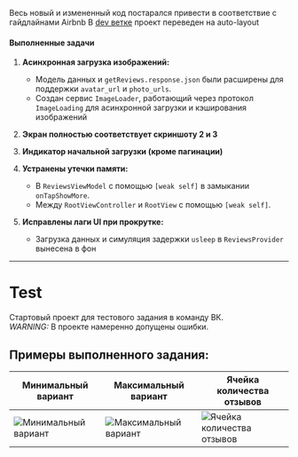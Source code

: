 Весь новый и измененный код постарался привести в соответствие с гайдлайнами Airbnb
В [dev ветке](https://github.com/NiykeeMoore/ReviewsApp/tree/dev) проект переведен на auto-layout

#### Выполненные задачи

1.  **Асинхронная загрузка изображений:**
    * Модель данных и `getReviews.response.json` были расширены для поддержки `avatar_url` и `photo_urls`.
    * Создан сервис `ImageLoader`, работающий через протокол `ImageLoading` для асинхронной загрузки и кэширования изображений

2.  **Экран полностью соответствует скриншоту 2 и 3**
    
3.  **Индикатор начальной загрузки (кроме пагинации)**

4.  **Устранены утечки памяти:**
    * В `ReviewsViewModel` с помощью `[weak self]` в замыкании `onTapShowMore`.
    * Между `RootViewController` и `RootView` с помощью `[weak self]`.

5.  **Исправлены лаги UI при прокрутке:**
    * Загрузка данных и симуляция задержки `usleep` в `ReviewsProvider` вынесена в фон    
---

# Test
Стартовый проект для тестового задания в команду ВК.\
*WARNING:* В проекте намеренно допущены ошибки.

## Примеры выполненного задания:

Минимальный вариант|Максимальный вариант|Ячейка количества отзывов
-|-|-
![Минимальный вариант](/Screenshots/1.png) | ![Максимальный вариант](/Screenshots/2.png) | ![Ячейка количества отзывов](/Screenshots/3.png)
